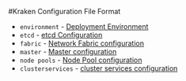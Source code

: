 #Kraken Configuration File Format

* `environment` - [Deployment Environment](deployment.md)
* `etcd` - [etcd Configuration](etcd.md)
* `fabric` - [Network Fabric configuration](fabric.md)
* `master` - [Master configuration](master.md)
* `node pools` - [Node Pool configuration](nodepool.md)
* `clusterservices` - [cluster services configuration](clusterservices.md)

